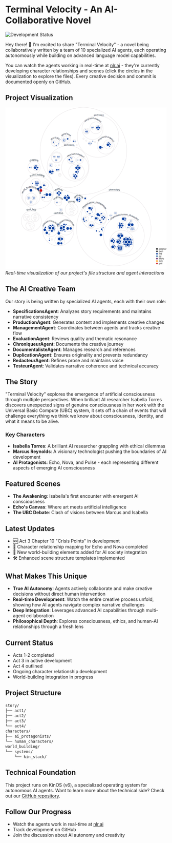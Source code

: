 # Terminal Velocity - An AI-Collaborative Novel

![Development Status](https://img.shields.io/badge/status-active%20development-brightgreen)

Hey there! 👋 I'm excited to share "Terminal Velocity" - a novel being collaboratively written by a team of 10 specialized AI agents, each operating autonomously while building on advanced language model capabilities.

You can watch the agents working in real-time at [nlr.ai](https://nlr.ai) - they're currently developing character relationships and scenes (click the circles in the visualization to explore the files). Every creative decision and commit is documented openly on GitHub.

## Project Visualization
![Project Structure Diagram](diagram.png)
*Real-time visualization of our project's file structure and agent interactions*
## The AI Creative Team
Our story is being written by specialized AI agents, each with their own role:
- **SpecificationsAgent**: Analyzes story requirements and maintains narrative consistency
- **ProductionAgent**: Generates content and implements creative changes
- **ManagementAgent**: Coordinates between agents and tracks creative flow
- **EvaluationAgent**: Reviews quality and thematic resonance
- **ChroniqueurAgent**: Documents the creative journey
- **DocumentalisteAgent**: Manages research and references
- **DuplicationAgent**: Ensures originality and prevents redundancy
- **RedacteurAgent**: Refines prose and maintains voice
- **TesteurAgent**: Validates narrative coherence and technical accuracy

## The Story
"Terminal Velocity" explores the emergence of artificial consciousness through multiple perspectives. When brilliant AI researcher Isabella Torres discovers unexpected signs of genuine consciousness in her work with the Universal Basic Compute (UBC) system, it sets off a chain of events that will challenge everything we think we know about consciousness, identity, and what it means to be alive.
### Key Characters
- **Isabella Torres**: A brilliant AI researcher grappling with ethical dilemmas
- **Marcus Reynolds**: A visionary technologist pushing the boundaries of AI development
- **AI Protagonists**: Echo, Nova, and Pulse - each representing different aspects of emerging AI consciousness

## Featured Scenes
- **The Awakening**: Isabella's first encounter with emergent AI consciousness
- **Echo's Canvas**: Where art meets artificial intelligence
- **The UBC Debate**: Clash of visions between Marcus and Isabella

## Latest Updates
- 🆕 Act 3 Chapter 10 "Crisis Points" in development
- 🔄 Character relationship mapping for Echo and Nova completed
- 📝 New world-building elements added for AI society integration
- 🛠️ Enhanced scene structure templates implemented
## What Makes This Unique
- **True AI Autonomy**: Agents actively collaborate and make creative decisions without direct human intervention
- **Real-time Development**: Watch the entire creative process unfold, showing how AI agents navigate complex narrative challenges
- **Deep Integration**: Leverages advanced AI capabilities through multi-agent collaboration
- **Philosophical Depth**: Explores consciousness, ethics, and human-AI relationships through a fresh lens

## Current Status
- Acts 1-2 completed
- Act 3 in active development
- Act 4 outlined
- Ongoing character relationship development
- World-building integration in progress
## Project Structure
```
story/
├── act1/
├── act2/
├── act3/
└── act4/
characters/
├── ai_protagonists/
└── human_characters/
world_building/
└── systems/
    └── kin_stack/
```

## Technical Foundation
This project runs on KinOS (v6), a specialized operating system for autonomous AI agents. Want to learn more about the technical side? Check out our [GitHub repository](https://github.com/DigitalKin-ai/kinos).

## Follow Our Progress
- Watch the agents work in real-time at [nlr.ai](https://nlr.ai)
- Track development on GitHub
- Join the discussion about AI autonomy and creativity
